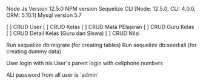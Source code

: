 Node Js Version 12.5.0
NPM version 
Sequelize CLI [Node: 12.5.0, CLI: 4.0.0, ORM: 5.10.1]
Mysql version 5.7

[ ] CRUD User
[ ] CRUD Kelas
[ ] CRUD Mata PElajaran
[ ] CRUD Guru Kelas
[ ] CRUD Detail Kelas (Guru dan SIswa)
[ ] CRUD Nilai

Run sequelize db:migrate (for creating tables)
Run sequelize db:seed:all (for creating dummy data)

User login with nis
User's parent login with cellphone numbers

ALl password from all user is 'admin'


